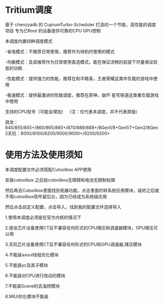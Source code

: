 # Tritium调度

基于 chenzyadb 的 CuprumTurbo-Scheduler 打造的一个节能，高性能的调度项目
专为已Root 的设备提供可靠的CPU GPU控制

本调度内置四种调度模式

-省电模式：不推荐日常使用，推荐作为待机时使用的模式

-均衡模式：及其推荐作为日常使用首选模式，能在保证流畅的前提下尽量保证较低的功耗

-性能模式：提供强力的性能，推荐在和平精英，王者荣耀这类中负载的游戏中使用

-极速模式：提供最激进的性能调度，推荐在原神，崩坏 星穹铁道这类重负载游戏中使用

支持的CPU型号（可能会增加）
（注：仅代表本调度，并不代表原版）

骁龙：845/855/855+/860/865/865+/870/888/888+/8Gen1/8+Gen1/7+Gen2/8Gen2天玑：8000/8100/8200/9000/9000+/9200/9200+

# 使用方法及使用须知

本调度配置文件必须搭配Cutoolbox APP使用

安装cutoolbox 之后给cutoolbox无障碍和电池无限制权限

然后再去Cutoolbox里面找到拓展功能，点击里面的转系统应用模块，装好之后就不用cutoolbox软件留后台，因为已经成为系统级应用

然后点击自定义配置，点击导入，找到我的配置文件选择导入

1.使用本调度必须是在官方内核的情况下

2.骁龙芯片设备使用CT后不兼容任何形式的CPU降压和调速器模块，GPU降压可以用

3.天玑芯片设备使用CT后不兼容任何形式的CPU和GPU调速器,降压模块

4.不能装asoul线程优化模块

5.不能装yc及其子模块

6.不能装对CPU进行改动的模块

7.不能装Scene的去温控模块

8.MIUI优化模块不能装
